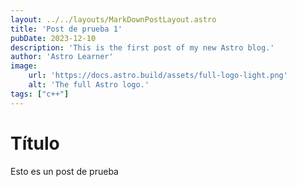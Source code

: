 ```yaml
---
layout: ../../layouts/MarkDownPostLayout.astro
title: 'Post de prueba 1'
pubDate: 2023-12-10
description: 'This is the first post of my new Astro blog.'
author: 'Astro Learner'
image:
    url: 'https://docs.astro.build/assets/full-logo-light.png'
    alt: 'The full Astro logo.'
tags: ["c++"]
---
```


# Título

Esto es un post de prueba